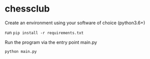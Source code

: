 # chessclub

Create an environment using your software of choice (python3.6+)

run `pip install -r requirements.txt`

Run the program via the entry point main.py

```python main.py```
